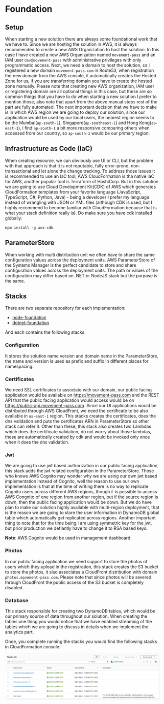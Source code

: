 # Foundation

## Setup

When starting a new solution there are always some foundational work that we have to. Since we are hosting the solution
in AWS, it is always recommended to create a new AWS Organization to host the solution. In this case I have created a
new AWS Organization named `movement-pass` and an IAM user `dev@movement-pass` with administrative privileges with only
programmatic access. Next, we need a domain to host the solution, so I registered a new domain `movement-pass.com` in
Route53, when registration the new domain from the AWS console, it automatically creates the Hosted Zone for us, if you
are transferring domain you have to create the hosted zone manually. Please note that creating new AWS organization, IAM
user or registering domain are all optional things in this case, but these are so common things that you have to do when
starting a new solution I prefer to mention those, also note that apart from the above manual steps rest of the part are
fully automated. The next important decision that we have to make is in which AWS region we are going to deploy our
solution, since our application would be used by our local users, the nearest region seems to be the
Mumbai(`ap-south-1`), Singapore(`ap-southeast-1`) and Hong Kong(`ap-east-1`), I find `ap-south-1` a bit more responsive
comparing others when accessed from our country, so `ap-south-1` would be our primary region.

## Infrastructure as Code (IaC)

When creating resource, we can obviously use UI or CLI, but the problem with that approach is that it is not reputable,
fully error-prone, non-transactional and let alone the change tracking. To address those issues it is recommended to use
an IaC tool, AWS CloudFormation is tha native IaC for AWS, another popular tool is Terraform of HashiCorp. But in this
solution we are going to use Cloud Development Kit(CDK) of AWS which generates CloudFormation templates from your
favorite language (JavaScript, TypeScript, C#, Python, Java) - being a developer I prefer my language instead of
wrangling with JSON or YML files (although CDK is used, but I highly recommend to become familiar with CloudFormation
because that is what your stack definition really is). Do make sure you have cdk installed globally:

```shell
npm install -g aws-cdk
```

## ParameterStore

When working with multi distribution unit we often have to share the same configuration values across the deployment
units. AWS ParameterStore of the Systems Manager is the perfect candidate to store and share configuration values across
the deployment units. The path or values of the configuration may differ based on .NET or NodeJS stack but the purpose
is the same.

## Stacks

There are two separate repository for each implementation:

* [node-foundation](https://github.com/movement-pass/node-foundation)
* [dotnet-foundation](https://github.com/movement-pass/dotnet-foundation)

And each contains the following stacks:

### Configuration

It stores the solution name version and domain name in the ParameterStore, the name and version is used as prefix and
suffix in different places for namespacing.

### Certificates

We need SSL certificates to associate with our domain, our public facing application would be available
on <https://movement-pass.com> and the REST API that the public facing application would access would be
on <https://public-api.movement-pass.com>. Since our UI applications would be distributed through AWS CloudFront, we
need the certificate to be also available in `us-east-1` region. This stacks creates the certificates, does the dns
validation and puts the certificates ARN in ParameterStore so other stack can refer it. Other than these, this stack
also creates two Lambdas which does the certificate validation, do not worry about those lambdas, these are
automatically created by cdk and would be invoked only once when it does the dns validation.

### Jwt

We are going to use jwt based authorization in our public facing application, this stack adds the jwt related
configuration in the ParameterStore. Those who knows AWS Cognito may wonder why we are using our own jwt based
implementation instead of Cognito, well the reason to use our own implementation is that at the time of writing there is
no way to replicate Cognito users across different AWS regions, though it is possible to access AWS Congnito of one
region from another region, but if the source region is down, then the public facing application would be down. But we
do have plan to make our solution highly available with multi-region deployment, that is the reason we are going to
store the user information in DynamoDB global table which automatically get replicated across regions. Another important
thing to note that for the time being I am using symmetric key for the jwt, but prior production we defiantly have to
change it to RSA based keys.

**Note**: AWS Cognito would be used in management dashboard.

### Photos

In our public facing application we need support to store the photos of users which they upload in the registration,
this stack creates the S3 bucket to store the photos, it also associates a CloudFront distribution with
domain `photos.movement-pass.com`. Please note that since photos will be severed through CloudFront the public access of
the S3 bucket is completely disabled.

### Database

This stack responsible for creating two DynamoDB tables, which would be our primary source of data throughout our
solution. When creating the tables one thing you would notice that we have enabled streaming of the tables which we are
going to discuss in details when we implement the analytics part.

Once, you complete running the stacks you would find the following stacks in CloudFormation console:

![Stacks](media/cfn-foundation.png)
